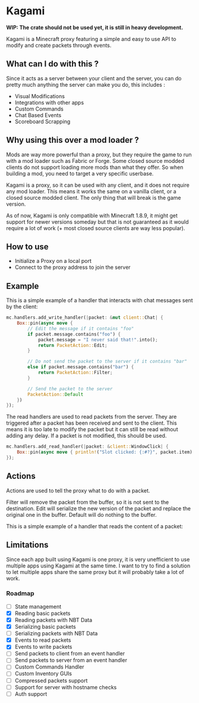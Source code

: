 # Kagami

**WIP: The crate should not be used yet, it is still in heavy development.**

Kagami is a Minecraft proxy featuring a simple and easy to use API to modify and create packets through events.

## What can I do with this ?

Since it acts as a server between your client and the server, you can do pretty much anything the server can make you do, this includes :

- Visual Modifications
- Integrations with other apps
- Custom Commands
- Chat Based Events
- Scoreboard Scrapping

## Why using this over a mod loader ?

Mods are way more powerful than a proxy, but they require the game to run with a mod loader such as Fabric or Forge. Some closed source modded clients do not support loading more mods than what they offer. So when building a mod, you need to target a very specific userbase.

Kagami is a proxy, so it can be used with any client, and it does not require any mod loader. This means it works the same on a vanilla client, or a closed source modded client. The only thing that will break is the game version.

As of now, Kagami is only compatible with Minecraft 1.8.9, it might get support for newer versions someday but that is not guaranteed as it would require a lot of work (+ most closed source clients are way less popular).

## How to use

- Initialize a Proxy on a local port
- Connect to the proxy address to join the server

## Example

This is a simple example of a handler that interacts with chat messages sent by the client:

```rust
mc.handlers.add_write_handler(|packet: &mut client::Chat| {
    Box::pin(async move {
        // Edit the message if it contains "foo"
        if packet.message.contains("foo") {
            packet.message = "I never said that!".into();
            return PacketAction::Edit;
        }

        // Do not send the packet to the server if it contains "bar"
        else if packet.message.contains("bar") {
            return PacketAction::Filter;
        }

        // Send the packet to the server
        PacketAction::Default
    })
});
```

The read handlers are used to read packets from the server. They are triggered after a packet has been received and sent to the client. This means it is too late to modify the packet but it can still be read without adding any delay. If a packet is not modified, this should be used.

```rust
mc.handlers.add_read_handler(|packet: &client::WindowClick| {
    Box::pin(async move { println!("Slot clicked: {:#?}", packet.item) })
});
```

## Actions

Actions are used to tell the proxy what to do with a packet.

Filter will remove the packet from the buffer, so it is not sent to the destination.
Edit will serialize the new version of the packet and replace the original one in the buffer.
Default will do nothing to the buffer.

This is a simple example of a handler that reads the content of a packet:

## Limitations

Since each app built using Kagami is one proxy, it is very unefficient to use multiple apps using Kagami at the same time. I want to try to find a solution to let multiple apps share the same proxy but it will probably take a lot of work.

### Roadmap

- [ ] State management
- [x] Reading basic packets
- [x] Reading packets with NBT Data
- [x] Serializing basic packets
- [ ] Serializing packets with NBT Data
- [x] Events to read packets
- [x] Events to write packets
- [ ] Send packets to client from an event handler
- [ ] Send packets to server from an event handler
- [ ] Custom Commands Handler
- [ ] Custom Inventory GUIs
- [ ] Compressed packets support
- [ ] Support for server with hostname checks
- [ ] Auth support
